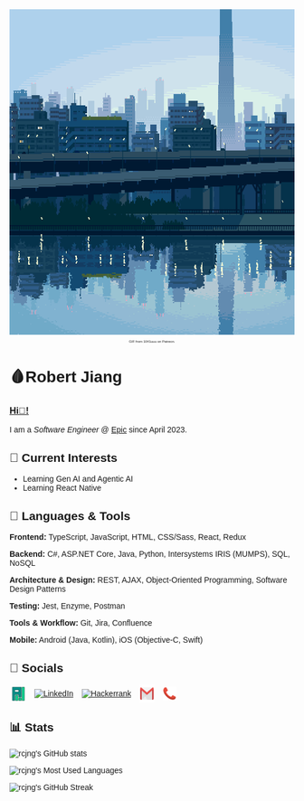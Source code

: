 <link rel="stylesheet" href="https://fonts.googleapis.com/css?family=Source%20Sans%20Pro">

<div style="font-family: 'Source Sans Pro', sans-serif">

<div align="center">
<img src="assets/gifs/landscape.gif" width=1000px height=576px>

<p style="font-size: 6px;">GIF from 1041uuu on Patreon.</p>
</div>

# <div style="font-weight:900;">🩸Robert Jiang</div>

### <u>Hi👋!</u>

I am a *Software Engineer* @ [Epic]([Epic](https://www.epic.com/software/)) since April 2023.

## **📖 Current Interests**
- Learning Gen AI and Agentic AI
- Learning React Native

## **🧰 Languages & Tools**
**Frontend:** TypeScript, JavaScript, HTML, CSS/Sass, React, Redux

**Backend:** C#, ASP.NET Core, Java, Python, Intersystems IRIS (MUMPS), SQL, NoSQL

**Architecture & Design:** REST, AJAX, Object-Oriented Programming, Software Design Patterns

**Testing:** Jest, Enzyme, Postman

**Tools & Workflow:** Git, Jira, Confluence

**Mobile:** Android (Java, Kotlin), iOS (Objective-C, Swift)

## **🔗 Socials**
<div align="left">
  <a href="https://rcjng.github.io/" target="blank" style="padding-left:3px; padding-right:11px;"><img align="center"
      src="assets/images/logo.png"
      alt="Portfolio" width="26px" height="28px"/></a> 
  <a href="https://www.linkedin.com/in/rcjng/" target="blank" style="padding-right:11px;" ><img align="center"
      src="https://raw.githubusercontent.com/rahuldkjain/github-profile-readme-generator/master/src/images/icons/Social/linked-in-alt.svg"
      alt="LinkedIn" width="26px" height="24px"/></a>
  <a href="https://www.hackerrank.com/rcjng" target="blank" style="padding-right:11px;"><img align="center"
      src="https://raw.githubusercontent.com/rahuldkjain/github-profile-readme-generator/master/src/images/icons/Social/hackerrank.svg"
      alt="Hackerrank" width="26px" height="24px" /></a> 
  <a href="mailto:robertcjiang@gmail.com" target="blank" style="padding-right:11px;"><img align="center"
      src="assets/images/gmail.png"
      alt="Email" width="26px" height="32px"/></a> 
  <a href="tel:+15038109393" target="blank"><img align="center"
      src="assets/images/phone.png"
      alt="Phone" width="24px" height="24px"/></a> 
</div>

## **📊 Stats**

![rcjng's GitHub stats](https://github-readme-stats-2e7zxoyi6-rcjng.vercel.app/api?username=rcjng&show_icons=true&count_private=true&theme=cobalt)

![rcjng's Most Used Languages](https://github-readme-stats-2e7zxoyi6-rcjng.vercel.app/api/top-langs?username=rcjng&show_icons=true&locale=en&theme=cobalt&layout=compact)

![rcjng's GitHub Streak](https://streak-stats.demolab.com?user=rcjng&theme=cobalt&hide_border=true&date_format=%5BY.%5Dn.j&background=193448)
</div>

